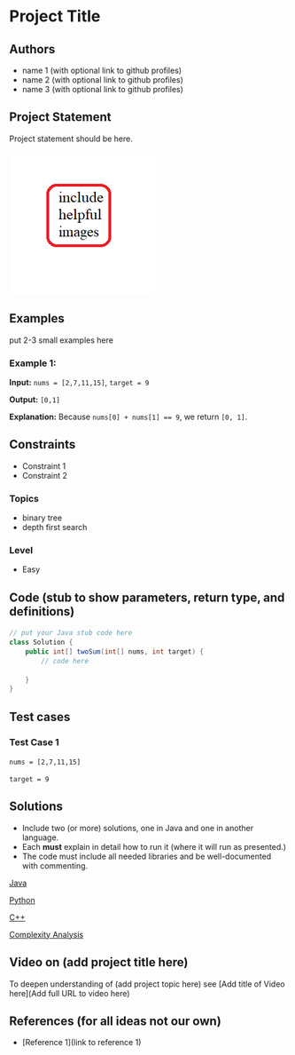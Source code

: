 # Project Title

## Authors

 - name 1 (with optional link to github profiles)
 - name 2 (with optional link to github profiles)
 - name 3 (with optional link to github profiles)

## Project Statement

Project statement should be here.

![sample image](sample-image.png "Sample Image")
 
## Examples

put 2-3 small examples here


### Example 1:

**Input:** `nums = [2,7,11,15]`, `target = 9`

**Output:** `[0,1]`

**Explanation:** Because `nums[0] + nums[1] == 9`, we return `[0, 1]`.

## Constraints

- Constraint 1
- Constraint 2

### Topics

- binary tree
- depth first search

### Level

- Easy

## Code (stub to show parameters, return type, and definitions)

```java
// put your Java stub code here
class Solution {
    public int[] twoSum(int[] nums, int target) {
        // code here

    }
}
```

## Test cases

### Test Case 1

`nums = [2,7,11,15]`

`target = 9`

## Solutions

- Include two (or more) solutions, one in Java and one in another language.
- Each **must** explain in detail how to run it (where it will run as presented.)
- The code must include all needed libraries and be well-documented with commenting.

[Java](javasolution.java)

[Python](pythonsolution.py)

[C++](cppsolution.cpp)

[Complexity Analysis](complexity.md)

## Video on (add project title here)

To deepen understanding of (add project topic here) see [Add title of Video here](Add full URL to video here)

## References (for all ideas not our own)

- [Reference 1](link to reference 1)

